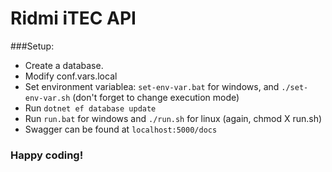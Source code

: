 # Ridmi iTEC API

###Setup:
 * Create a database. <br>
 * Modify conf.vars.local<br>
 * Set environment variablea: `set-env-var.bat` for windows, and `./set-env-var.sh` (don't forget to change execution mode)
 * Run `dotnet ef database update`
 * Run `run.bat` for windows and `./run.sh` for linux (again, chmod X run.sh)
 * Swagger can be found at `localhost:5000/docs`
### Happy coding!